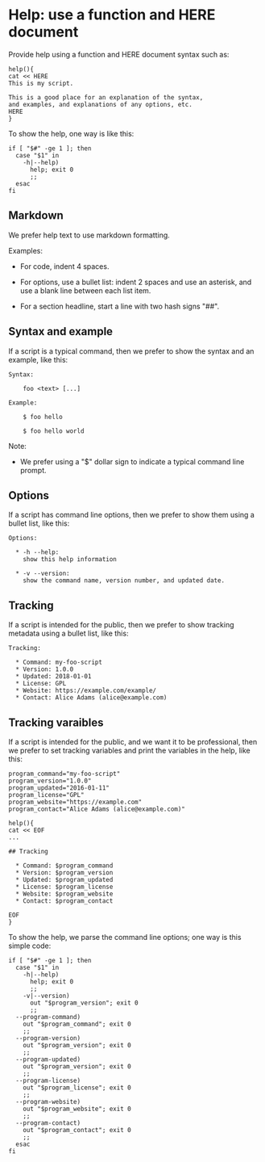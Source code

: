 # Help: use a function and HERE document

Provide help using a function and HERE document syntax such as:

    help(){
    cat << HERE
    This is my script.

    This is a good place for an explanation of the syntax,
    and examples, and explanations of any options, etc.
    HERE
    }

To show the help, one way is like this:

    if [ "$#" -ge 1 ]; then
      case "$1" in
        -h|--help)
          help; exit 0
          ;;
      esac
    fi


## Markdown

We prefer help text to use markdown formatting.

Examples:

  * For code, indent 4 spaces.

  * For options, use a bullet list: indent 2 spaces and use an asterisk,
    and use a blank line between each list item.

  * For a section headline, start a line with two hash signs "##".


## Syntax and example

If a script is a typical command, then we prefer to show the syntax and an example, like this:

    Syntax:

        foo <text> [...]

    Example:

        $ foo hello

        $ foo hello world

Note:

  * We prefer using a "$" dollar sign to indicate a typical command line prompt.


## Options

If a script has command line options, then we prefer to show them using a bullet list, like this:

    Options:

      * -h --help: 
        show this help information

      * -v --version: 
        show the command name, version number, and updated date.


## Tracking

If a script is intended for the public, then we prefer to show tracking metadata using a bullet list, like this:

    Tracking:

      * Command: my-foo-script
      * Version: 1.0.0
      * Updated: 2018-01-01
      * License: GPL
      * Website: https://example.com/example/
      * Contact: Alice Adams (alice@example.com)

## Tracking varaibles

If a script is intended for the public, and we want it to be professional, then we prefer to set tracking variables and print the variables in the help, like this:

    program_command="my-foo-script"
    program_version="1.0.0"
    program_updated="2016-01-11"
    program_license="GPL"
    program_website="https://example.com"
    program_contact="Alice Adams (alice@example.com)"

    help(){
    cat << EOF
    ...

    ## Tracking

      * Command: $program_command
      * Version: $program_version
      * Updated: $program_updated
      * License: $program_license
      * Website: $program_website
      * Contact: $program_contact

    EOF
    }

To show the help, we parse the command line options; one way is this simple code:

    if [ "$#" -ge 1 ]; then
      case "$1" in
        -h|--help)
          help; exit 0
          ;;
        -v|--version)
          out "$program_version"; exit 0
          ;;
      --program-command)
        out "$program_command"; exit 0
        ;;
      --program-version)
        out "$program_version"; exit 0
        ;;
      --program-updated)
        out "$program_version"; exit 0
        ;;
      --program-license)
        out "$program_license"; exit 0
        ;;
      --program-website)
        out "$program_website"; exit 0
        ;;
      --program-contact)
        out "$program_contact"; exit 0
        ;;
      esac
    fi
